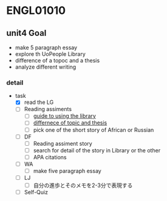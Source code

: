 # ENGL01010

## unit4 Goal

- make 5 paragraph essay
- explore th UoPeople Library
- difference of a topoc and a thesis
- analyze different writing

### detail

- task
  - [x] read the LG
  - [ ] Reading assiments
    - [ ] [guide to using the library](https://my.uopeople.edu/pluginfile.php/1530273/mod_book/chapter/316588/END0101UsingLibraryResouces.pdf)
    - [ ] [differnece of topic and thesis](https://my.uopeople.edu/pluginfile.php/1530273/mod_book/chapter/316588/ENGL0101.U4.Thesis%20Topic%20Introduction.JS.pdf)
    - [ ] pick one of the short story of African or Russian
  - [ ] DF
    - [ ] Reading assiment story
    - [ ] search for detail of the story in Library or the other
    - [ ] APA citations
  - [ ] WA
    - [ ] make five paragraph essay
  - [ ] LJ
    - [ ] 自分の進歩とそのメモを2-3分で表現する
  - [ ] Self-Quiz